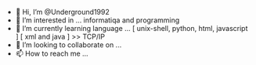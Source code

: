 - 👋 Hi, I’m @Underground1992
- 👀 I’m interested in ... informatiqa and programming
- 🌱 I’m currently learning language ... [ unix-shell, python, html, javascript ] [ xml and java ] >> TCP/IP
- 💞️ I’m looking to collaborate on ...
- 📫 How to reach me ...

<!---
Underground1992/Underground1992 is a ✨ special ✨ repository because its `README.md` (this file) appears on your GitHub profile.
You can click the Preview link to take a look at your changes.
--->
